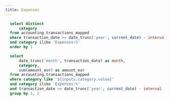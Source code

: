 ```yaml
---
title: Expenses
---
```


```sql categories
  select distinct
      category
  from accounting.transactions_mapped
  where transaction_date >= date_trunc('year', current_date) - interval '1 year'
  and category ilike 'Expenses:%'
  order by 1
```

<Dropdown data={categories} name=category value=category>
    <DropdownOption value="%" valueLabel="All Categories"/>
</Dropdown>


```sql transactions_mapped
  select
      date_trunc('month', transaction_date) as month,
      category,
      sum(amount_eur) as amount_eur
  from accounting.transactions_mapped
  where category like '${inputs.category.value}'
  and category ilike 'Expenses:%'
  and transaction_date >= date_trunc('year', current_date) - interval '1 year'
  group by 1, 2
```

<BarChart
    data={transactions_mapped}
    title="Transactions Mapped, {inputs.category.label}"
    x=month
    y=amount_eur
    series=category
/>
